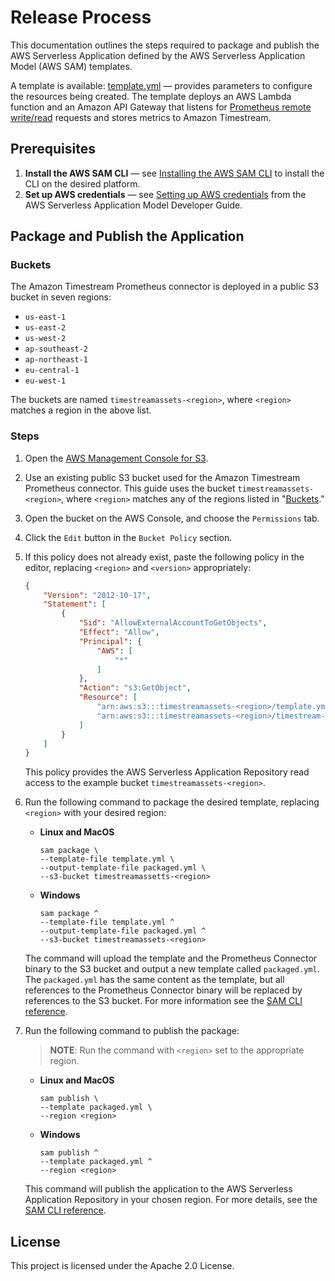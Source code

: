 # Release Process

This documentation outlines the steps required to package and publish the AWS Serverless Application defined by the AWS Serverless Application Model (AWS SAM) templates.

A template is available: [template.yml](template.yml) &mdash; provides parameters to configure the resources being created.
The template deploys an AWS Lambda function and an Amazon API Gateway that listens for [Prometheus remote write/read](https://prometheus.io/docs/prometheus/latest/storage/#remote-storage-integrations) requests and stores metrics to Amazon Timestream.

## Prerequisites

1. **Install the AWS SAM CLI** &mdash; see [Installing the AWS SAM CLI](https://docs.aws.amazon.com/serverless-application-model/latest/developerguide/serverless-sam-cli-install.html) to install the CLI on the desired platform.
2. **Set up AWS credentials** &mdash; see [Setting up AWS credentials](https://docs.aws.amazon.com/serverless-application-model/latest/developerguide/serverless-getting-started-set-up-credentials.html) from the AWS Serverless Application Model Developer Guide.

## Package and Publish the Application

### Buckets

The Amazon Timestream Prometheus connector is deployed in a public S3 bucket in seven regions:

- `us-east-1`
- `us-east-2`
- `us-west-2`
- `ap-southeast-2`
- `ap-northeast-1`
- `eu-central-1`
- `eu-west-1`

The buckets are named `timestreamassets-<region>`, where `<region>` matches a region in the above list.

### Steps

1. Open the [AWS Management Console for S3](https://s3.console.aws.amazon.com/s3/).

2. Use an existing public S3 bucket used for the Amazon Timestream Prometheus connector. This guide uses the bucket `timestreamassets-<region>`, where `<region>` matches any of the regions listed in "[Buckets](#buckets)."

3. Open the bucket on the AWS Console, and choose the `Permissions` tab.

4. Click the `Edit` button in the `Bucket Policy` section.

5. If this policy does not already exist, paste the following policy in the editor, replacing `<region>` and `<version>` appropriately:
    ```json
    {
        "Version": "2012-10-17",
        "Statement": [
            {
                "Sid": "AllowExternalAccountToGetObjects",
                "Effect": "Allow",
                "Principal": {
                    "AWS": [
                        "*"
                    ]
                },
                "Action": "s3:GetObject",
                "Resource": [
                    "arn:aws:s3:::timestreamassets-<region>/template.yml",
                    "arn:aws:s3:::timestreamassets-<region>/timestream-prometheus-connector-linux-amd64-<version>.zip"
                ]
            }
        ]
    }
    ```
    This policy provides the AWS Serverless Application Repository read access to the example bucket `timestreamassets-<region>`. 
   
4. Run the following command to package the desired template, replacing `<region>` with your desired region:

    - **Linux and MacOS**
        ```shell
        sam package \
        --template-file template.yml \
        --output-template-file packaged.yml \
        --s3-bucket timestreamassetts-<region>
        ```

    - **Windows**
        ```shell
        sam package ^
        --template-file template.yml ^
        --output-template-file packaged.yml ^
        --s3-bucket timestreamassets-<region>
        ```

    The command will upload the template and the Prometheus Connector binary to the S3 bucket and output a new template called `packaged.yml`.
    The `packaged.yml` has the same content as the template, but all references to the Prometheus Connector binary will be replaced by references to the S3 bucket. For more information see the [SAM CLI reference](https://docs.aws.amazon.com/serverless-application-model/latest/developerguide/sam-cli-command-reference-sam-package.html).
    
4. Run the following command to publish the package:
    
    > **NOTE**: Run the command with `<region>` set to the appropriate region.
   
    - **Linux and MacOS**
        ```shell
        sam publish \
        --template packaged.yml \
        --region <region>
        ```
      
    - **Windows**
        ```shell
        sam publish ^
        --template packaged.yml ^
        --region <region>
        ```
    This command will publish the application to the AWS Serverless Application Repository in your chosen region. For more details, see the [SAM CLI reference](https://docs.aws.amazon.com/serverless-application-model/latest/developerguide/sam-cli-command-reference-sam-publish.html).

## License

This project is licensed under the Apache 2.0 License.
